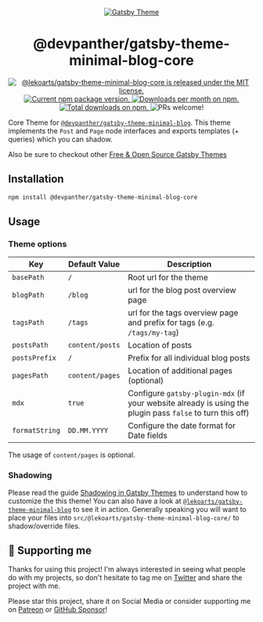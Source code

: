 <p align="center">
  <a href="https://themes.lekoarts.de">
    <img alt="Gatsby Theme" src="https://img.lekoarts.de/gatsby/gatsby-themes-illustration.png" />
  </a>
</p>
<h1 align="center">
  @devpanther/gatsby-theme-minimal-blog-core
</h1>

<p align="center">
  <a href="https://github.com/LekoArts/gatsby-themes/blob/master/LICENSE">
    <img src="https://img.shields.io/badge/license-MIT-blue.svg" alt="@lekoarts/gatsby-theme-minimal-blog-core is released under the MIT license." />
  </a>
  <a href="https://www.npmjs.org/package/@devpanther/gatsby-theme-minimal-blog-core">
    <img src="https://img.shields.io/npm/v/@devpanther/gatsby-theme-minimal-blog-core.svg" alt="Current npm package version." />
  </a>
  <a href="https://npmcharts.com/compare/@devpanther/gatsby-theme-minimal-blog-core?minimal=true">
    <img src="https://img.shields.io/npm/dm/@devpanther/gatsby-theme-minimal-blog-core.svg" alt="Downloads per month on npm." />
  </a>
  <a href="https://npmcharts.com/compare/@devpanther/gatsby-theme-minimal-blog-core?minimal=true">
    <img src="https://img.shields.io/npm/dt/@devpanther/gatsby-theme-minimal-blog-core.svg" alt="Total downloads on npm." />
  </a>
  <img src="https://img.shields.io/badge/PRs-welcome-brightgreen.svg" alt="PRs welcome!" />
</p>

Core Theme for [`@devpanther/gatsby-theme-minimal-blog`](https://github.com/LekoArts/gatsby-themes/tree/master/themes/gatsby-theme-minimal-blog). This theme implements the `Post` and `Page` node interfaces and exports templates (+ queries) which you can shadow.

Also be sure to checkout other [Free & Open Source Gatsby Themes](https://themes.lekoarts.de)

## Installation

```sh
npm install @devpanther/gatsby-theme-minimal-blog-core
```

## Usage

### Theme options

| Key            | Default Value   | Description                                                                                               |
| -------------- | --------------- | --------------------------------------------------------------------------------------------------------- |
| `basePath`     | `/`             | Root url for the theme                                                                                    |
| `blogPath`     | `/blog`         | url for the blog post overview page                                                                       |
| `tagsPath`     | `/tags`         | url for the tags overview page and prefix for tags (e.g. `/tags/my-tag`)                                  |
| `postsPath`    | `content/posts` | Location of posts                                                                                         |
| `postsPrefix`  | `/`             | Prefix for all individual blog posts                                                                      |
| `pagesPath`    | `content/pages` | Location of additional pages (optional)                                                                   |
| `mdx`          | `true`          | Configure `gatsby-plugin-mdx` (if your website already is using the plugin pass `false` to turn this off) |
| `formatString` | `DD.MM.YYYY`    | Configure the date format for Date fields                                                                 |

The usage of `content/pages` is optional.

### Shadowing

Please read the guide [Shadowing in Gatsby Themes](https://www.gatsbyjs.org/docs/themes/shadowing/) to understand how to customize the this theme! You can also have a look at [`@lekoarts/gatsby-theme-minimal-blog`](https://github.com/LekoArts/gatsby-themes/tree/master/themes/gatsby-theme-minimal-blog) to see it in action. Generally speaking you will want to place your files into `src/@lekoarts/gatsby-theme-minimal-blog-core/` to shadow/override files.

## 🌟 Supporting me

Thanks for using this project! I'm always interested in seeing what people do with my projects, so don't hesitate to tag me on [Twitter](https://twitter.com/lekoarts_de) and share the project with me.

Please star this project, share it on Social Media or consider supporting me on [Patreon](https://www.patreon.com/lekoarts) or [GitHub Sponsor](https://github.com/sponsors/LekoArts)!

